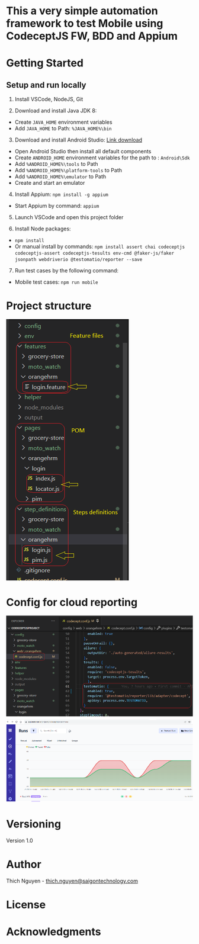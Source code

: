 # This a very simple automation framework to test Mobile using CodeceptJS FW, BDD and Appium

# Getting Started

## Setup and run locally

1. Install VSCode, NodeJS, Git

2. Download and install Java JDK 8:
- Create `JAVA_HOME` environment variables
- Add `JAVA_HOME` to Path: `%JAVA_HOME%\bin`

3.  Download and install Android Studio: [Link download](https://developer.android.com/studio)
- Open Android Studio then install all default components
- Create `ANDROID_HOME` environment variables for the path to : `Android\Sdk`
- Add `%ANDROID_HOME%\tools` to Path
- Add `%ANDROID_HOME%\platform-tools` to Path
- Add `%ANDROID_HOME%\emulator` to Path
- Create and start an emulator

4. Install Appium: `npm install -g appium`
- Start Appium by command: `appium`

5. Launch VSCode and open this project folder

6. Install Node packages:
- `npm install`
- Or manual install by commands: `npm install assert chai codeceptjs codeceptjs-assert codeceptjs-tesults env-cmd @faker-js/faker jsonpath webdriverio @testomatio/reporter --save`

7. Run test cases by the following command:
- Mobile test cases: `npm run mobile`

# Project structure
![Alt text](./assets/Project_Structure.png?raw=true "Project structure")

# Config for cloud reporting
![Alt text](./assets/Report.png?raw=true "Cloud reporting")

# Versioning
Version 1.0

# Author
Thich Nguyen - thich.nguyen@saigontechnology.com

# License

# Acknowledgments
